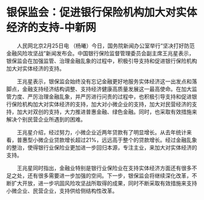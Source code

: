 # 银保监会：促进银行保险机构加大对实体经济的支持-中新网

　　人民网北京2月25日电 （杨曦）今日，国务院新闻办公室举行“坚决打好防范金融风险攻坚战”新闻发布会。中国银行保险监督管理委员会副主席王兆星表示，银保监会在加强监管、治理金融乱象的过程中，积极引导支持和促进银行保险机构加大对实体经济的支持。

　　王兆星表示，银保监会始终没有忘记金融更好地服务实体经济这一出发点和落脚点，金融支持经济结构调整、支持经济健康高质量发展这一最高使命。在加大监管力度、严厉治理金融乱象，并严厉进行问责的过程中，也积极引导支持和促进银行保险机构加大对实体经济的支持，加大对小微企业的支持，加大对民营经济的支持，加大对双创的支持，大力推进普惠金融、绿色金融。同时，也采取有效措施来解决个别民营企业所遇到的困难。

　　王兆星介绍，经过努力，小微企业近两年贷款有了明显增长。从去年统计来看，普惠型小微企业贷款增长超过21%，远远高于整个的贷款增长。经过金融乱象的整治，使得银行业保险业更加进一步回归本源，专注主业，来加大对实体经济的支持。

　　王兆星同时指出，金融业特别是银行业保险业在支持实体经济方面还有很多不足之处，还有很多需要进一步加强的空间。下一步，银保监会将继续深化改革，不断扩大开放，进一步巩固风险攻坚战所取得的成果，同时不断采取有效措施来支持小微企业、民营企业，支持供给侧结构性改革。

